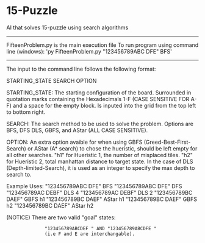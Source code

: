 # 15-Puzzle
AI that solves 15-puzzle using search algorithms

****************************************************
FifteenProblem.py is the main execution file
To run program using command line (windows):
'py FifteenProblem.py "123456789ABC DFE" BFS'
****************************************************

The input to the command line follows the following format:

  STARTING_STATE SEARCH OPTION
  
  STARTING_STATE: The starting configuration of the board. Surrounded in quotation marks containing the
                  Hexadecimals 1-F (CASE SENSITIVE FOR A-F) and a space for the empty block. Is inputed 
                  into the grid from the top left to bottom right.
               
  SEARCH:         The search method to be used to solve the problem. Options are BFS, DFS 
                  DLS, GBFS, and AStar (ALL CASE SENSITIVE).
                  
  OPTION:         An extra option avaible for when using GBFS (Greed-Best-First-Search) or AStar (A* search) 
                  to chose the hueristic, should be left empty for all other searches. "h1" for Hueristic 1, 
                  the number of misplaced tiles. "h2" for Hueristic 2, total manhattan distance to target
                  state. In the case of DLS (Depth-limited-Search), it is used as an integer to specify
                  the max depth to search to.
                  
  Example Uses:
                  "123456789ABC DFE" BFS
                  "123456789ABC DFE" DFS
                  "123456789AC DEBF" DLS 4
                  "123456789AC DEBF" DLS 2
                  "123456789BC DAEF" GBFS h1
                  "123456789BC DAEF" AStar h1
                  "123456789BC DAEF" GBFS h2
                  "123456789BC DAEF" AStar h2
                  
  (NOTICE) There are two valid "goal" states:
                  
                  "123456789ABCDEF " AND "123456789ABCDFE "
                  (i.e F and E are interchangable).
